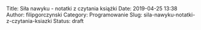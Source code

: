 Title: Siła nawyku - notatki z czytania książki
Date: 2019-04-25 13:38
Author: filipgorczynski
Category: Programowanie
Slug: sila-nawyku-notatki-z-czytania-ksiazki
Status: draft


